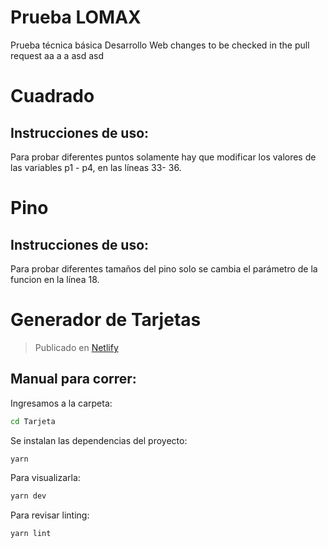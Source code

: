 # Prueba LOMAX
Prueba técnica básica Desarrollo Web
changes to be checked in the pull request
aa
a
a
asd
asd
# Cuadrado

## Instrucciones de uso:

Para probar diferentes puntos solamente hay que modificar los valores de las variables p1 - p4, en las líneas 33- 36.

# Pino

## Instrucciones de uso:

Para probar diferentes tamaños del pino solo se cambia el parámetro de la funcion en la línea 18.


# Generador de Tarjetas

>  Publicado en [Netlify][netlify] 


## Manual para correr:

Ingresamos a la carpeta:
```sh
cd Tarjeta
```
Se instalan las dependencias del proyecto:
```sh
yarn
```
Para visualizarla:
```sh
yarn dev
```
Para revisar linting:
```sh
yarn lint
```

[netlify]: <https://tarjetalomax.netlify.app>
